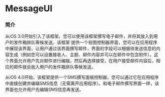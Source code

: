 # MessageUI

### 简介

从iOS 3.0开始引入了该框架，您可以使用该框架撰写电子邮件，并将其放入到用户的发件箱排队等候发送。该框架
提供一个视图控制器界面，您可以在应用程序中展现该界面，让用户通过该界面撰写邮件，界面的字段可以根据待发送信息的内容生成（例如您可以设置接收人、主题、邮件内容并可以在邮件中包含附件）。这个界面允许用户先对邮件进行编辑，然后再选择接受，在用户接受邮件内容后，相应的邮件就会放入用户的发件箱排队等候发送。

从iOS 4.0开始，该框架提供一个SMS撰写面板控制器，您可以通过它在应用程序中直接创建并编辑SMS信息（无需离开应用程序）。和电子邮件撰写界面一样，该界面也允许用户先编辑SMS信息再发送。